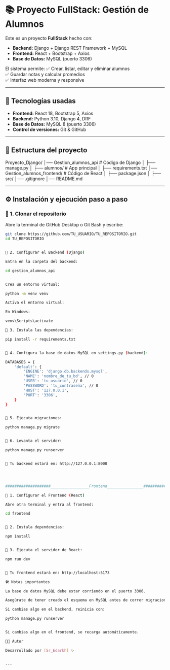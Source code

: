 # 📚 Proyecto FullStack: Gestión de Alumnos

Este es un proyecto **FullStack** hecho con:
- **Backend:** Django + Django REST Framework + MySQL
- **Frontend:** React + Bootstrap + Axios
- **Base de Datos:** MySQL (puerto 3306)

El sistema permite:
✅ Crear, listar, editar y eliminar alumnos  
✅ Guardar notas y calcular promedios  
✅ Interfaz web moderna y responsive  

---

## 🚀 Tecnologías usadas
- **Frontend:** React 18, Bootstrap 5, Axios
- **Backend:** Python 3.10, Django 4, DRF
- **Base de Datos:** MySQL 8 (puerto 3306)
- **Control de versiones:** Git & GitHub

---

## 📂 Estructura del proyecto
Proyecto_Django/
│── Gestion_alumnos_api # Código de Django
│ ├── manage.py
│ ├── alumnos/ # App principal
│ ├── requirements.txt
│── Gestion_alumnos_frontend/ # Código de React
│ ├── package.json
│ ├── src/
│── .gitignore
│── README.md




---

## ⚙️ Instalación y ejecución paso a paso

### 🔹 1. Clonar el repositorio
Abre la terminal de GitHub Desktop o Git Bash y escribe:

```bash
git clone https://github.com/TU_USUARIO/TU_REPOSITORIO.git
cd TU_REPOSITORIO


🔹 2. Configurar el Backend (Django)

Entra en la carpeta del backend:

cd gestion_alumnos_api


Crea un entorno virtual:

python -m venv venv

Activa el entorno virtual:

En Windows:

venv\Scripts\activate

🔹 3. Instala las dependencias:

pip install -r requirements.txt


🔹 4. Configura la base de datos MySQL en settings.py (backend):

DATABASES = {
    'default': {
        'ENGINE': 'django.db.backends.mysql',
        'NAME': 'nombre_de_tu_bd', // 0
        'USER': 'tu_usuario', // 0
        'PASSWORD': 'tu_contraseña', // 0
        'HOST': '127.0.0.1',
        'PORT': '3306',
    }
}


🔹 5. Ejecuta migraciones:

python manage.py migrate


🔹 6. Levanta el servidor:

python manage.py runserver


📌 Tu backend estará en: http://127.0.0.1:8000




####################_________________Frontend________________#####################

🔹 1. Configurar el Frontend (React)

Abre otra terminal y entra al frontend:

cd frontend


🔹 2. Instala dependencias:

npm install


🔹 3. Ejecuta el servidor de React:

npm run dev


📌 Tu frontend estará en: http://localhost:5173

🛠️ Notas importantes

La base de datos MySQL debe estar corriendo en el puerto 3306.

Asegúrate de tener creado el esquema en MySQL antes de correr migraciones.

Si cambias algo en el backend, reinicia con:

python manage.py runserver


Si cambias algo en el frontend, se recarga automáticamente.

👨‍💻 Autor

Desarrollado por [Sr_Edarkh] ✨


---
